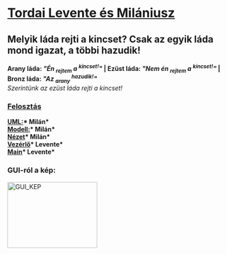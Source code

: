 # <ins>Tordai Levente és Milániusz</ins>
## Melyik láda rejti a kincset? Csak az egyik láda mond igazat, a többi hazudik!</br>
__Arany láda: *"Én <sub>rejtem</sub> a <sup>kincset!</sup>"* | Ezüst láda: *"Nem én <sub>rejtem</sub> a <sup>kincset!</sup>"* | Bronz láda: *"Az <sub>arany</sub> <sup>hazudik!</sup>"*__</br>
*Szerintünk az ezüst láda rejti a kincset!*
### <ins>Felosztás</ins></br>
__<ins>UML:</ins>* Milán*</br>__
__<ins>Modell:</ins>* Milán*</br>__
__<ins>Nézet</ins>* Milán*</br>__
__<ins>Vezérlő</ins>* Levente*</br>__
__<ins>Main</ins>* Levente*</br>__

### GUI-ról a kép:
<img width="203" height="149" alt="GUI_KEP" src="https://github.com/user-attachments/assets/69ffaf1c-b8f8-4835-99ec-741cf12fa10d" />
